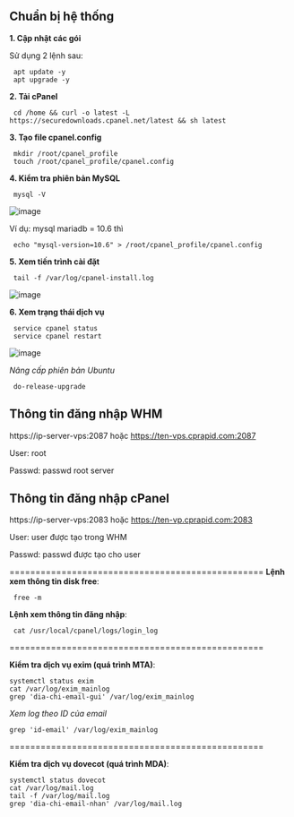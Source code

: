 
**Chuẩn bị hệ thống**
-
**1. Cập nhật các gói**

Sử dụng 2 lệnh sau:

     apt update -y
     apt upgrade -y

**2. Tải cPanel**

     cd /home && curl -o latest -L https://securedownloads.cpanel.net/latest && sh latest

**3. Tạo file cpanel.config**

     mkdir /root/cpanel_profile
     touch /root/cpanel_profile/cpanel.config

**4. Kiểm tra phiên bản MySQL**

     mysql -V

![image](https://github.com/user-attachments/assets/f437ba21-6a38-4eb5-b645-6e844eb7b076)

Ví dụ: mysql mariadb = 10.6 thì 

     echo "mysql-version=10.6" > /root/cpanel_profile/cpanel.config

**5. Xem tiến trình cài đặt**

     tail -f /var/log/cpanel-install.log

![image](https://github.com/user-attachments/assets/6d31e619-4b45-47e2-a649-9b3b9658c095)

**6. Xem trạng thái dịch vụ**

     service cpanel status
     service cpanel restart

![image](https://github.com/user-attachments/assets/d34cf930-9587-48d4-8b7c-36bb14567e4d)

*Nâng cấp phiên bản Ubuntu*

     do-release-upgrade 

**Thông tin đăng nhập WHM**
-
https://ip-server-vps:2087 hoặc https://ten-vps.cprapid.com:2087

User: root

Passwd: passwd root server

**Thông tin đăng nhập cPanel**
-
https://ip-server-vps:2083 hoặc https://ten-vp.cprapid.com:2083

User: user được tạo trong WHM 

Passwd: passwd được tạo cho user

=================================================
**Lệnh xem thông tin disk free**:

     free -m

**Lệnh xem thông tin đăng nhập**:

     cat /usr/local/cpanel/logs/login_log

=================================================


**Kiểm tra dịch vụ exim (quá trình MTA)**:

    systemctl status exim
    cat /var/log/exim_mainlog
    grep 'dia-chi-email-gui' /var/log/exim_mainlog

*Xem log theo ID của email*

    grep 'id-email' /var/log/exim_mainlog

=================================================

**Kiểm tra dịch vụ dovecot (quá trình MDA)**:

    systemctl status dovecot
    cat /var/log/mail.log 
    tail -f /var/log/mail.log 
    grep 'dia-chi-email-nhan' /var/log/mail.log
